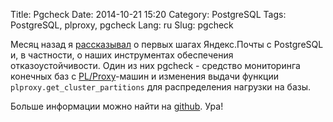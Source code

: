 Title: Pgcheck
Date: 2014-10-21 15:20
Category: PostgreSQL
Tags: PostgreSQL, plproxy, pgcheck
Lang: ru
Slug: pgcheck

Месяц назад я [рассказывал]({filename}/yameetup_video.html) о первых шагах Яндекс.Почты с PostgreSQL и, в частности, о наших инструментах обеспечения отказоустойчивости. Один из них pgcheck - средство мониторинга конечных баз с [PL/Proxy](http://plproxy.projects.pgfoundry.org/doc/tutorial.html)-машин и изменения выдачи функции `plproxy.get_cluster_partitions` для распределения нагрузки на базы.

Больше информации можно найти на [github](https://github.com/yandex/pgcheck). Ура!
